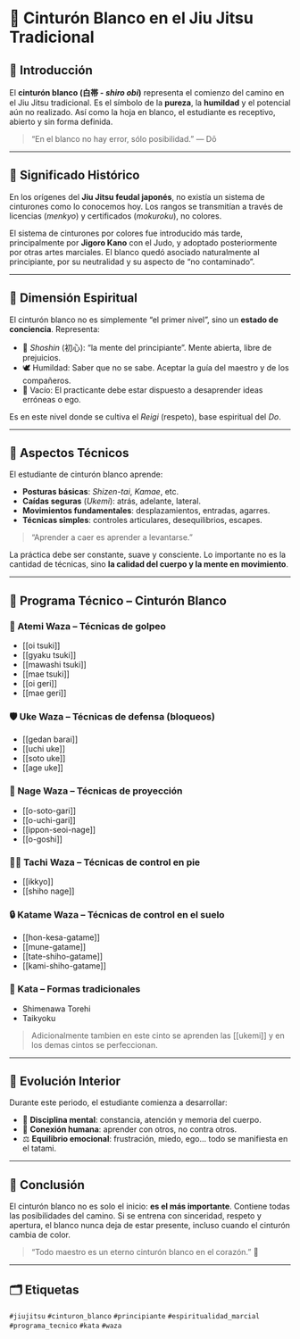 
# 🥋 Cinturón Blanco en el Jiu Jitsu Tradicional

## 🎌 Introducción

El **cinturón blanco (白帯 - *shiro obi*)** representa el comienzo del camino en el Jiu Jitsu tradicional. Es el símbolo de la **pureza**, la **humildad** y el potencial aún no realizado. Así como la hoja en blanco, el estudiante es receptivo, abierto y sin forma definida.

> “En el blanco no hay error, sólo posibilidad.” — Dō

---

## 📜 Significado Histórico

En los orígenes del **Jiu Jitsu feudal japonés**, no existía un sistema de cinturones como lo conocemos hoy. Los rangos se transmitían a través de licencias (*menkyo*) y certificados (*mokuroku*), no colores.

El sistema de cinturones por colores fue introducido más tarde, principalmente por **Jigoro Kano** con el Judo, y adoptado posteriormente por otras artes marciales. El blanco quedó asociado naturalmente al principiante, por su neutralidad y su aspecto de “no contaminado”.

---

## 🧘 Dimensión Espiritual

El cinturón blanco no es simplemente “el primer nivel”, sino un **estado de conciencia**. Representa:

- 🌿 *Shoshin* (初心): “la mente del principiante”. Mente abierta, libre de prejuicios.
- 🕊️ Humildad: Saber que no se sabe. Aceptar la guía del maestro y de los compañeros.
- 🔁 Vacío: El practicante debe estar dispuesto a desaprender ideas erróneas o ego.

Es en este nivel donde se cultiva el *Reigi* (respeto), base espiritual del *Do*.

---

## 🥋 Aspectos Técnicos

El estudiante de cinturón blanco aprende:

- **Posturas básicas**: *Shizen-tai*, *Kamae*, etc.
- **Caídas seguras** (*Ukemi*): atrás, adelante, lateral.
- **Movimientos fundamentales**: desplazamientos, entradas, agarres.
- **Técnicas simples**: controles articulares, desequilibrios, escapes.

> “Aprender a caer es aprender a levantarse.”

La práctica debe ser constante, suave y consciente. Lo importante no es la cantidad de técnicas, sino **la calidad del cuerpo y la mente en movimiento**.

---

## 🧾 Programa Técnico – Cinturón Blanco

### 🥊 Atemi Waza – Técnicas de golpeo

- [[oi tsuki]]
- [[gyaku tsuki]]
- [[mawashi tsuki]]
- [[mae tsuki]]
- [[oi geri]]
- [[mae geri]]

### 🛡️ Uke Waza – Técnicas de defensa (bloqueos)

- [[gedan barai]]
- [[uchi uke]]
- [[soto uke]]
- [[age uke]]

### 🔄 Nage Waza – Técnicas de proyección

- [[o-soto-gari]]
- [[o-uchi-gari]]
- [[ippon-seoi-nage]]
- [[o-goshi]]
### 🤼‍♂️ Tachi Waza – Técnicas de control en pie

- [[ikkyo]]
- [[shiho nage]]

### 🔒 Katame Waza – Técnicas de control en el suelo

- [[hon-kesa-gatame]]
- [[mune-gatame]]
- [[tate-shiho-gatame]]
- [[kami-shiho-gatame]]

### 📜 Kata – Formas tradicionales

- Shimenawa Torehi
- Taikyoku


> Adicionalmente tambien en este cinto se aprenden las [[ukemi]] y en los demas cintos se perfeccionan.

---

## 🌱 Evolución Interior

Durante este periodo, el estudiante comienza a desarrollar:

- 🧠 **Disciplina mental**: constancia, atención y memoria del cuerpo.
- 🤝 **Conexión humana**: aprender con otros, no contra otros.
- ⚖️ **Equilibrio emocional**: frustración, miedo, ego... todo se manifiesta en el tatami.

---

## 🏁 Conclusión

El cinturón blanco no es solo el inicio: **es el más importante**. Contiene todas las posibilidades del camino. Si se entrena con sinceridad, respeto y apertura, el blanco nunca deja de estar presente, incluso cuando el cinturón cambia de color.

> “Todo maestro es un eterno cinturón blanco en el corazón.” 🥋

---

## 🗂️ Etiquetas

`#jiujitsu` `#cinturon_blanco` `#principiante` `#espiritualidad_marcial` `#programa_tecnico` `#kata` `#waza`
